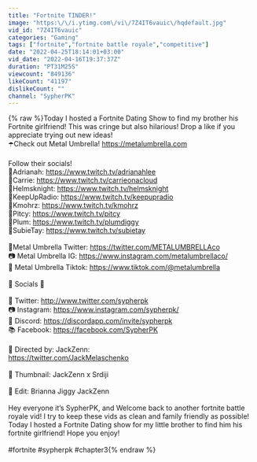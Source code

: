 ```yaml
---
title: "Fortnite TINDER!"
image: "https:\/\/i.ytimg.com\/vi\/7Z4IT6vauic\/hqdefault.jpg"
vid_id: "7Z4IT6vauic"
categories: "Gaming"
tags: ["fortnite","fortnite battle royale","competitive"]
date: "2022-04-25T18:14:01+03:00"
vid_date: "2022-04-16T19:37:37Z"
duration: "PT31M25S"
viewcount: "849136"
likeCount: "41197"
dislikeCount: ""
channel: "SypherPK"
---
```

{% raw %}Today I hosted a Fortnite Dating Show to find my brother his Fortnite girlfriend! This was cringe but also hilarious! Drop a like if you appreciate trying out new ideas!<br />☂️Check out Metal Umbrella! <a rel="nofollow" target="blank" href="https://metalumbrella.com">https://metalumbrella.com</a> <br /><br />Follow their socials!<br />🌟Adrianah: <a rel="nofollow" target="blank" href="https://www.twitch.tv/adrianahlee">https://www.twitch.tv/adrianahlee</a><br />🌟Carrie: <a rel="nofollow" target="blank" href="https://www.twitch.tv/carrieonacloud">https://www.twitch.tv/carrieonacloud</a><br />🌟Helmsknight: <a rel="nofollow" target="blank" href="https://www.twitch.tv/helmsknight">https://www.twitch.tv/helmsknight</a><br />🌟KeepUpRadio: <a rel="nofollow" target="blank" href="https://www.twitch.tv/keepupradio">https://www.twitch.tv/keepupradio</a><br />🌟Kmohrz: <a rel="nofollow" target="blank" href="https://www.twitch.tv/kmohrz">https://www.twitch.tv/kmohrz</a><br />🌟Pitcy: <a rel="nofollow" target="blank" href="https://www.twitch.tv/pitcy">https://www.twitch.tv/pitcy</a><br />🌟Plum: <a rel="nofollow" target="blank" href="https://www.twitch.tv/plumdiggy">https://www.twitch.tv/plumdiggy</a><br />🌟SubieTay: <a rel="nofollow" target="blank" href="https://www.twitch.tv/subietay">https://www.twitch.tv/subietay</a><br /><br />🐥Metal Umbrella Twitter: <a rel="nofollow" target="blank" href="https://twitter.com/METALUMBRELLAco">https://twitter.com/METALUMBRELLAco</a><br />📷 Metal Umbrella IG: <a rel="nofollow" target="blank" href="https://www.instagram.com/metalumbrellaco/">https://www.instagram.com/metalumbrellaco/</a><br />🎵 Metal Umbrella Tiktok: <a rel="nofollow" target="blank" href="https://www.tiktok.com/@metalumbrella">https://www.tiktok.com/@metalumbrella</a><br /><br />🌟 Socials 🌟<br /><br />🐥 Twitter: <a rel="nofollow" target="blank" href="http://www.twitter.com/sypherpk">http://www.twitter.com/sypherpk</a> <br />📷 Instagram: <a rel="nofollow" target="blank" href="https://www.instagram.com/sypherpk/">https://www.instagram.com/sypherpk/</a> <br />💌 Discord: <a rel="nofollow" target="blank" href="https://discordapp.com/invite/sypherpk">https://discordapp.com/invite/sypherpk</a><br />📚 Facebook: <a rel="nofollow" target="blank" href="https://facebook.com/SypherPK">https://facebook.com/SypherPK</a><br /><br />🎥 Directed by: JackZenn: <br /><a rel="nofollow" target="blank" href="https://twitter.com/JackMelaschenko">https://twitter.com/JackMelaschenko</a> <br /><br />🎥 Thumbnail: JackZenn x Srdiji <br /><br />🎥 Edit: Brianna Jiggy JackZenn<br /><br />Hey everyone it’s SypherPK, and Welcome back to another fortnite battle royale vid! I try to keep these vids as clean and family friendly as possible! Today I hosted a Fortnite Dating show for my little brother to find him his fortnite girlfriend! Hope you enjoy!<br /><br />#fortnite  #sypherpk #chapter3{% endraw %}
